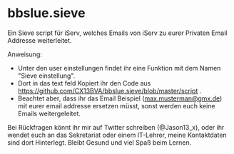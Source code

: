 # bbslue.sieve

Ein Sieve script für iServ, welches Emails von iServ zu eurer Privaten Email Addresse weiterleitet. 

Anweisung:
- Unter den user einstellungen findet ihr eine Funktion mit dem Namen "Sieve einstellung".
- Dort in das text feld Kopiert ihr den Code aus https://github.com/CX13BVA/bbslue.sieve/blob/master/script .
- Beachtet aber, dass ihr das Email Beispiel (max.musterman@gmx.de) mit eurer email addresse ersetzen müsst, sonst werden euch keine Emails weitergeleitet.

Bei Rückfragen könnt ihr mir auf Twitter schreiben (@Jason13_x), oder ihr wendet euch an das Sekretariat oder einem IT-Lehrer, meine Kontaktdaten sind dort Hinterlegt. 
Bleibt Gesund und viel Spaß beim Lernen. 
